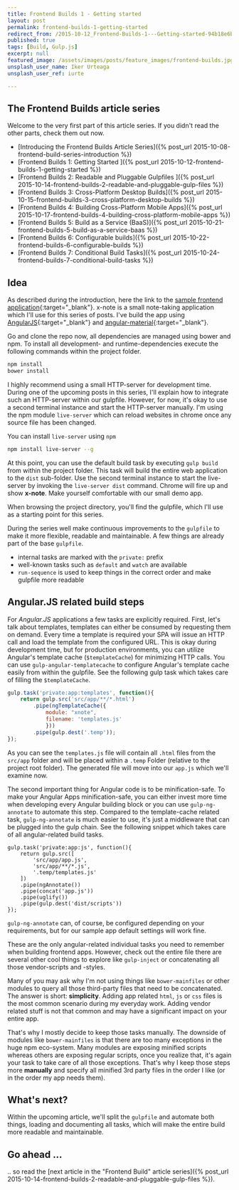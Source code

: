```yaml
---
title: Frontend Builds 1 - Getting started
layout: post
permalink: frontend-builds-1-getting-started
redirect_from: /2015-10-12_Frontend-Builds-1---Getting-started-94b18e6bc360
published: true
tags: [Build, Gulp.js]
excerpt: null
featured_image: /assets/images/posts/feature_images/frontend-builds.jpg
unsplash_user_name: Iker Urteaga
unsplash_user_ref: iurte

---
```

## The Frontend Builds article series
 Welcome to the very first part of this article series. If you didn't read the other parts, check them out now.

 * [Introducing the Frontend Builds Article Series]({% post_url 2015-10-08-frontend-build-series-introduction %})
 * [Frontend Builds 1: Getting Started ]({% post_url 2015-10-12-frontend-builds-1-getting-started %})
 * [Frontend Builds 2: Readable and Pluggable Gulpfiles  ]({% post_url 2015-10-14-frontend-builds-2-readable-and-pluggable-gulp-files %})
 * [Frontend Builds 3: Cross-Platform Desktop Builds]({% post_url 2015-10-15-frontend-builds-3-cross-platform-desktop-builds %})
 * [Frontend Builds 4: Building Cross-Platform Mobile Apps]({% post_url 2015-10-17-frontend-builds-4-building-cross-platform-mobile-apps %})
 * [Frontend Builds 5: Build as a Service (BaaS)]({% post_url 2015-10-21-frontend-builds-5-build-as-a-service-baas %})
 * [Frontend Builds 6: Configurable builds]({% post_url 2015-10-22-frontend-builds-6-configurable-builds %})
 * [Frontend Builds 7: Conditional Build Tasks]({% post_url 2015-10-24-frontend-builds-7-conditional-build-tasks %})


## Idea

As described during the introduction, here the link to the [sample frontend application](https://github.com/ThorstenHans/x-note){:target="_blank"}. x-note is a small note-taking application which I'll use for this series of posts. I've build the app using [AngularJS](https://angularjs.org/){:target="_blank"} and [angular-material](https://material.angularjs.org/latest/#/){:target="_blank"}.

Go and clone the repo now, all dependencies are managed using bower and npm. To install all development- and runtime-dependencies execute the following commands within the project folder.

```bash
npm install
bower install

```

I highly recommend using a small HTTP-server for development time. During one of the upcoming posts in this series, I'll explain how to integrate such an HTTP-server within our gulpfile. However, for now, it's okay to use a second terminal instance and start the HTTP-server manually. I'm using the npm module `live-server` which can reload websites in chrome once any source file has been changed.

You can install `live-server` using `npm`

```bash
npm install live-server --g

```

At this point, you can use the default build task by executing `gulp build` from within the project folder. This task will build the entire web application to the `dist` sub-folder. Use the second terminal instance to start the live-server by invoking the `live-server dist` command. Chrome will fire up and show **x-note**. Make yourself comfortable with our small demo app.

When browsing the project directory, you'll find the gulpfile, which I'll use as a starting point for this series.

During the series well make continuous improvements to the `gulpfile` to make it more flexible, readable and maintainable. A few things are already part of the base `gulpfile`.

- internal tasks are marked with the `private:` prefix
- well-known tasks such as `default` and `watch` are available
- `run-sequence` is used to keep things in the correct order and make gulpfile more readable

## Angular.JS related build steps

For *Angular.JS* applications a few tasks are explicitly required. First, let's talk about templates, templates can either be consumed by requesting them on demand. Every time a template is required your SPA will issue an HTTP call and load the template from the configured URL. This is okay during development time, but for production environments, you can utilize Angular's template cache (`$templateCache`) for minimizing HTTP calls. You can use `gulp-angular-templatecache` to configure Angular's template cache easily from within the gulpfile. See the following gulp task which takes care of filling the `$templateCache`.

```javascript
gulp.task('private:app:templates', function(){
    return gulp.src('src/app/**/*.html')
        .pipe(ngTemplateCache({
            module: "xnote",
            filename: 'templates.js'
            }))
        .pipe(gulp.dest('.temp'));
});

```

As you can see the `templates.js` file will contain all `.html` files from the `src/app` folder and will be placed within a `.temp` Folder (relative to the project root folder). The generated file will move into our `app.js` which we'll examine now.

The second important thing for Angular code is to be minification-safe. To make your Angular Apps minification-safe, you can either invest more time when developing every Angular building block or you can use `gulp-ng-annotate` to automate this step. Compared to the template-cache related task, `gulp-ng-annotate` is much easier to use, it's just a middleware that can be plugged into the gulp chain. See the following snippet which takes care of all angular-related build tasks.

```javscript
gulp.task('private:app:js', function(){
    return gulp.src([
        'src/app/app.js',
        'src/app/**/*.js',
        '.temp/templates.js'
    ])
    .pipe(ngAnnotate())
    .pipe(concat('app.js'))
    .pipe(uglify())
    .pipe(gulp.dest('dist/scripts'))
});

```

`gulp-ng-annotate` can, of course, be configured depending on your requirements, but for our sample app default settings will work fine.

These are the only angular-related individual tasks you need to remember when building frontend apps. However, check out the entire file there are several other cool things to explore like `gulp-inject` or concatenating all those vendor-scripts and -styles.

Many of you may ask why I'm not using things like `bower-mainfiles` or other modules to query all those third-party files that need to be concatenated. The answer is short: **simplicity**. Adding app related `html`, `js` or `css` files is the most common scenario during my everyday work. Adding vendor related stuff is not that common and may have a significant impact on your entire app.

That's why I mostly decide to keep those tasks manually. The downside of modules like `bower-mainfiles` is that there are too many exceptions in the huge npm eco-system. Many modules are exposing minified scripts whereas others are exposing regular scripts, once you realize that, it's again your task to take care of all those exceptions. That's why I keep those steps more **manually** and specify all minified 3rd party files in the order I like (or in the order my app needs them).

## What's next?

Within the upcoming article, we'll split the `gulpfile` and automate both things, loading and documenting all tasks, which will make the entire build more readable and maintainable.

## Go ahead ...

.. so read the [next article in the "Frontend Build" article series]({% post_url 2015-10-14-frontend-builds-2-readable-and-pluggable-gulp-files %}).


